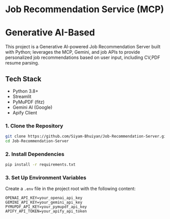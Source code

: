 # Job Recommendation Service (MCP)
# Generative AI-Based

This project is a Generative AI-powered Job Recommendation Server built with Python; leverages the MCP, Gemini, and job APIs to provide personalized job recommendations based on user input, including CV,PDF resume parsing.


## Tech Stack
- Python 3.8+
- Streamlit 
- PyMuPDF (fitz)
- Gemini AI (Google)
- Apify Client


### 1. Clone the Repository
```bash
git clone https://github.com/Siyam-Bhuiyan/Job-Recommendation-Server.git
cd Job-Recommendation-Server
```

### 2. Install Dependencies
```bash
pip install -r requirements.txt
```

### 3. Set Up Environment Variables
Create a `.env` file in the project root with the following content:
```env
OPENAI_API_KEY=your_openai_api_key
GEMINI_API_KEY=your_gemini_api_key
PYMUPDF_API_KEY=your_pymupdf_api_key
APIFY_API_TOKEN=your_apify_api_token
```


